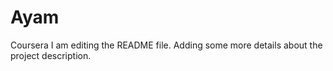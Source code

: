 # Ayam
Coursera
I am editing the README file. Adding some more details about the project description.
